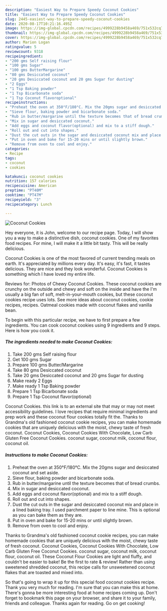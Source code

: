 ```yaml
---
description: "Easiest Way to Prepare Speedy Coconut Cookies"
title: "Easiest Way to Prepare Speedy Coconut Cookies"
slug: 2445-easiest-way-to-prepare-speedy-coconut-cookies
date: 2020-08-17T10:21:16.495Z
image: https://img-global.cpcdn.com/recipes/4999228b9458a469/751x532cq70/coconut-cookies-recipe-main-photo.jpg
thumbnail: https://img-global.cpcdn.com/recipes/4999228b9458a469/751x532cq70/coconut-cookies-recipe-main-photo.jpg
cover: https://img-global.cpcdn.com/recipes/4999228b9458a469/751x532cq70/coconut-cookies-recipe-main-photo.jpg
author: Marion Logan
ratingvalue: 5
reviewcount: 9318
recipeingredient:
- "200 gms Self raising flour"
- "100 gms Sugar"
- "100 gms ButterMargarine"
- "80 gms Desiccated coconut"
- "20 gms Desiccated coconut and 20 gms Sugar for dusting"
- "2 Eggs"
- "1 Tsp Baking powder"
- "1 Tsp Bicarbonate soda"
- "1 Tsp Coconut flavoroptional"
recipeinstructions:
- "Preheat the oven at 350°F/180°C. Mix the 20gms sugar and desiccated coconut and set aside."
- "Sieve flour, baking powder and bicarbonate soda."
- "Rub in butter/margarine until the texture becomes that of bread crumbs."
- "Mix in sugar and desiccated coconut."
- "Add eggs and coconut flavor(optional) and mix to a stiff dough."
- "Roll out and cut into shapes."
- "Dust the cut outs in the sugar and desiccated coconut mix and place in a lined baking tray. I used parchment paper to line mine. This is optional as you can bake them as they are."
- "Put in oven and bake for 15-20 mins or until slightly brown."
- "Remove from oven to cool and enjoy."
categories:
- Recipe
tags:
- coconut
- cookies

katakunci: coconut cookies 
nutrition: 157 calories
recipecuisine: American
preptime: "PT40M"
cooktime: "PT47M"
recipeyield: "3"
recipecategory: Lunch

---
```



![Coconut Cookies](https://img-global.cpcdn.com/recipes/4999228b9458a469/751x532cq70/coconut-cookies-recipe-main-photo.jpg)

Hey everyone, it is John, welcome to our recipe page. Today, I will show you a way to make a distinctive dish, coconut cookies. One of my favorites food recipes. For mine, I will make it a little bit tasty. This will be really delicious.

Coconut Cookies is one of the most favored of current trending meals on earth. It's appreciated by millions every day. It's easy, it's fast, it tastes delicious. They are nice and they look wonderful. Coconut Cookies is something which I have loved my entire life.

Reviews for: Photos of Chewy Coconut Cookies. These coconut cookies are crunchy on the outside and chewy and soft on the inside and have the I&#39;m usually a big fan of soft, melt-in-your-mouth cookies, but these coconut cookies recipe uses lots. See more ideas about coconut cookies, cookie recipes, recipes. Oatmeal cookies made with coconut flakes and vanilla bean.


To begin with this particular recipe, we have to first prepare a few ingredients. You can cook coconut cookies using 9 ingredients and 9 steps. Here is how you cook it.

<!--inarticleads1-->

##### The ingredients needed to make Coconut Cookies:

1. Take 200 gms Self raising flour
1. Get 100 gms Sugar
1. Prepare 100 gms Butter/Margarine
1. Take 80 gms Desiccated coconut
1. Take 20 gms Desiccated coconut and 20 gms Sugar for dusting
1. Make ready 2 Eggs
1. Make ready 1 Tsp Baking powder
1. Prepare 1 Tsp Bicarbonate soda
1. Prepare 1 Tsp Coconut flavor(optional)


Coconut Cookies. this link is to an external site that may or may not meet accessibility guidelines. I love recipes that require minimal ingredients and prep work and these coconut flour cookies totally fit the. Thanks to Grandma&#39;s old fashioned coconut cookie recipes, you can make homemade cookies that are uniquely delicious with the moist, chewy taste of fresh coconut. Coconut Cookies, Coconut Cookies With Chocolate, Low Carb Gluten Free Coconut Cookies. coconut sugar, coconut milk, coconut flour, coconut oil. 

<!--inarticleads2-->

##### Instructions to make Coconut Cookies:

1. Preheat the oven at 350°F/180°C. Mix the 20gms sugar and desiccated coconut and set aside.
1. Sieve flour, baking powder and bicarbonate soda.
1. Rub in butter/margarine until the texture becomes that of bread crumbs.
1. Mix in sugar and desiccated coconut.
1. Add eggs and coconut flavor(optional) and mix to a stiff dough.
1. Roll out and cut into shapes.
1. Dust the cut outs in the sugar and desiccated coconut mix and place in a lined baking tray. I used parchment paper to line mine. This is optional as you can bake them as they are.
1. Put in oven and bake for 15-20 mins or until slightly brown.
1. Remove from oven to cool and enjoy.


Thanks to Grandma&#39;s old fashioned coconut cookie recipes, you can make homemade cookies that are uniquely delicious with the moist, chewy taste of fresh coconut. Coconut Cookies, Coconut Cookies With Chocolate, Low Carb Gluten Free Coconut Cookies. coconut sugar, coconut milk, coconut flour, coconut oil. These Coconut Flour Cookies are light and fluffy, and couldn&#39;t be easier to bake! Be the first to rate &amp; review! Rather than using sweetened shredded coconut, this recipe calls for unsweetened coconut flakes that are toasted and mixed into. 

So that's going to wrap it up for this special food coconut cookies recipe. Thank you very much for reading. I'm sure that you can make this at home. There's gonna be more interesting food at home recipes coming up. Don't forget to bookmark this page on your browser, and share it to your family, friends and colleague. Thanks again for reading. Go on get cooking!
